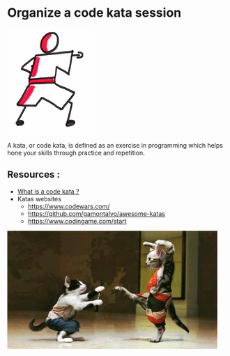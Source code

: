 # Organize a code kata session
![Organize a code kata session](images/code-kata.png)  

A kata, or code kata, is defined as an exercise in programming which helps hone your skills through practice and repetition.  

## Resources :
* [What is a code kata ?](http://codekata.com/)
* Katas websites
    * https://www.codewars.com/
    * https://github.com/gamontalvo/awesome-katas
    * https://www.codingame.com/start
    
![Code kata](images/code-kata1.jpg)  

